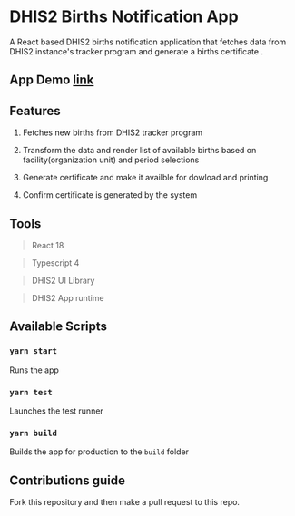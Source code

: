 # DHIS2 Births Notification App

A React based DHIS2 births notification application that fetches data from DHIS2 instance's tracker program and generate a births certificate .

## App Demo [link]()

## Features

1. Fetches new births from DHIS2 tracker program

2. Transform the data and render list of available births based on facility(organization unit) and period selections

3. Generate certificate and make it availble for dowload and printing

4. Confirm certificate is generated by the system

## Tools

> React 18

> Typescript 4

> DHIS2 UI Library

> DHIS2 App runtime

## Available Scripts

### `yarn start`

Runs the app

### `yarn test`

Launches the test runner

### `yarn build`

Builds the app for production to the `build` folder

## Contributions guide

Fork this repository and then make a pull request to this repo.
